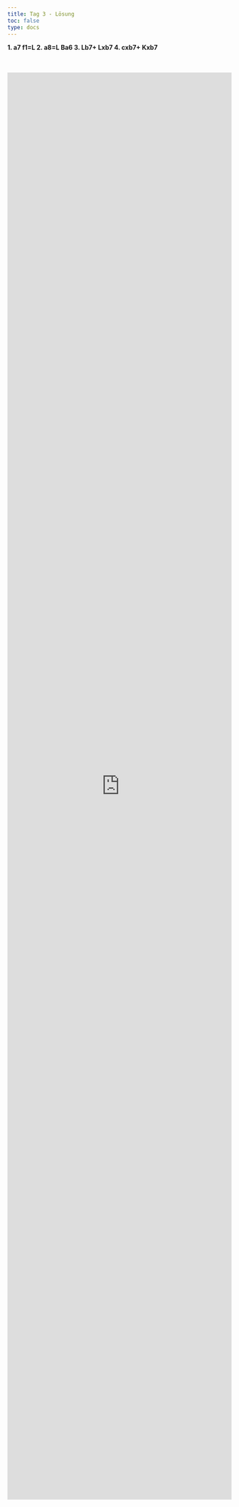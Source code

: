 ```yaml
---
title: Tag 3 - Lösung 
toc: false
type: docs
---
```


**1. a7 f1=L 2. a8=L Ba6 3. Lb7+ Lxb7 4. cxb7+ Kxb7**


<br>
<br>
<iframe 
    style="width: 100%; height: 80vh;" 
    src="https://lichess.org/study/embed/PrONOirR/ObFn2fCv" 
    frameborder="0">
</iframe> 